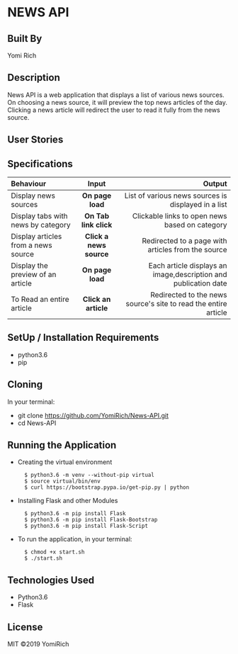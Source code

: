 # NEWS API

## Built By 
Yomi Rich

## Description

News API is a web application that displays a list of various news sources. On choosing a news source, it will preview the top news articles of the day. Clicking a news article will redirect the user to read it fully from the news source.

## User Stories

## Specifications
| Behaviour | Input | Output |
| :---------------- | :---------------: | ------------------: |
| Display news sources | **On page load** | List of various news sources is displayed in a list |
| Display tabs with news by category | **On Tab link click** | Clickable links to open news based on category |
| Display articles from a news source | **Click a news source** | Redirected to a page with articles from the source |
| Display the preview of an article | **On page load** | Each article displays an image,description and publication date |
| To Read an entire article  | **Click an article** | Redirected to the news source's site to read the entire article |


## SetUp / Installation Requirements

 * python3.6
 * pip


## Cloning

In your terminal:

 * git clone https://github.com/YomiRich/News-API.git
 * cd News-API

## Running the Application

* Creating the virtual environment

        $ python3.6 -m venv --without-pip virtual
        $ source virtual/bin/env
        $ curl https://bootstrap.pypa.io/get-pip.py | python

* Installing Flask and other Modules

        $ python3.6 -m pip install Flask
        $ python3.6 -m pip install Flask-Bootstrap
        $ python3.6 -m pip install Flask-Script

* To run the application, in your terminal:

        $ chmod +x start.sh
        $ ./start.sh


## Technologies Used

* Python3.6
* Flask

## License

MIT ©2019 YomiRich